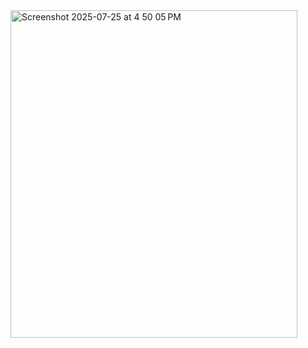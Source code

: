 <img width="459" height="524" alt="Screenshot 2025-07-25 at 4 50 05 PM" src="https://github.com/user-attachments/assets/545be73d-f008-43f2-b5a1-b43fd8ecce2a" />
